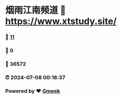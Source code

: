 # 烟雨江南频道 :link: https://www.xtstudy.site/ 
### :page_facing_up: [11](https://www.xtstudy.site//tag.html) 
### :speech_balloon: 0 
### :hibiscus: 36572 
### :alarm_clock: 2024-07-08 00:18:37 
### Powered by :heart: [Gmeek](https://github.com/Meekdai/Gmeek)
